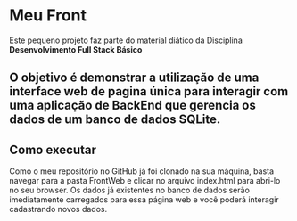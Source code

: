 # Meu Front

Este pequeno projeto faz parte do material diático da Disciplina **Desenvolvimento Full Stack Básico** 

O objetivo é demonstrar a utilização de uma interface web de pagina única para interagir com uma aplicação de BackEnd que gerencia os dados de um banco de dados SQLite.
---
## Como executar


Como o meu repositório no GitHub já foi clonado na sua máquina, basta navegar para a pasta FrontWeb e clicar no arquivo index.html para abri-lo no seu browser. Os dados já existentes no banco de dados serão imediatamente carregados para essa página web e você poderá interagir cadastrando novos dados.

